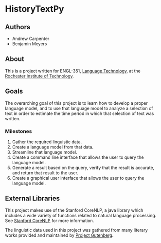 # HistoryTextPy

## Authors
* Andrew Carpenter
* Benjamin Meyers
   
## About    
This is a project written for ENGL-351, [Language Technology](https://www.rit.edu/cla/english/351-language-technology), at the [Rochester Institute of Technology](https://www.rit.edu/).

## Goals
The overarching goal of this project is to learn how to develop a proper language model, and to use that language model to analyze a selection of text in order to estimate the time period in which that selection of text was written.

### Milestones
1. Gather the required linguistic data.
2. Create a language model from that data.
3. Streamline that language model.
4. Create a command line interface that allows the user to query the language model.
5. Generate a result based on the query, verify that the result is accurate, and return that result to the user.
6. Create a graphical user interface that allows the user to query the language model.

## External Libraries
This project makes use of the Stanford CoreNLP, a java library which includes a wide variety of functions related to natural language processing. See [Stanford CoreNLP](http://nlp.stanford.edu/software/corenlp.shtml) for more information.

The linguistic data used in this project was gathered from many literary works provided and maintained by [Project Gutenberg](https://www.gutenberg.org/).
